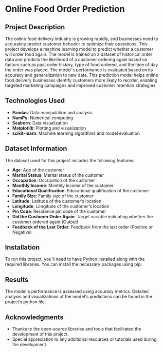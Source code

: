 # Online Food Order Prediction

## Project Description

The online food delivery industry is growing rapidly, and businesses need to accurately predict customer behavior to optimize their operations. This project develops a machine learning model to predict whether a customer will order food again. The model is trained on a dataset of historical order data and predicts the likelihood of a customer ordering again based on factors such as past order history, type of food ordered, and the time of day the order was placed. The model's performance is evaluated based on its accuracy and generalization to new data. This prediction model helps online food delivery businesses identify customers more likely to reorder, enabling targeted marketing campaigns and improved customer retention strategies.

## Technologies Used

- **Pandas**: Data manipulation and analysis
- **NumPy**: Numerical computing
- **Seaborn**: Data visualization
- **Matplotlib**: Plotting and visualization
- **scikit-learn**: Machine learning algorithms and model evaluation

## Dataset Information

The dataset used for this project includes the following features:

- **Age**: Age of the customer
- **Marital Status**: Marital status of the customer
- **Occupation**: Occupation of the customer
- **Monthly Income**: Monthly income of the customer
- **Educational Qualification**: Educational qualification of the customer
- **Family Size**: Family size of the customer
- **Latitude**: Latitude of the customer’s location
- **Longitude**: Longitude of the customer’s location
- **Pin Code**: Residence pin code of the customer
- **Did the Customer Order Again**: Target variable indicating whether the customer ordered again (Output)
- **Feedback of the Last Order**: Feedback from the last order (Positive or Negative)

## Installation

To run this project, you'll need to have Python installed along with the required libraries. You can install the necessary packages using pip:

## Results

The model's performance is assessed using accuracy metrics. Detailed analysis and visualizations of the model's predictions can be found in the project’s python file.

## Acknowledgments
- Thanks to the open-source libraries and tools that facilitated the development of this project.
- Special appreciation to any additional resources or tutorials used during the development.




